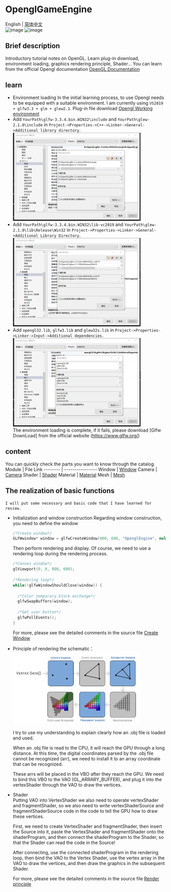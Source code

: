 # OpenglGameEngine
English | [简体中文](./README-CN.md)  
![image](https://img.shields.io/badge/Base-Opengl-blue.svg) ![image](https://img.shields.io/badge/Language-c++-orange.svg)
## Brief description
  Introductory tutorial notes on OpenGL. Learn plug-in download, environment loading, graphics rendering principle, Shader...
  You can learn from the official Opengl documentation [OpenGL Documentation](https://learnopengl.com/Getting-started/Hello-Window)

## learn
- Environment loading
 In the initial learning process, to use Opengl needs to be equipped with a suitable environment. I am currently using `VS2019 + glfw3.3 + glm + glew2.1`.
 Plug-in file download [Opengl Working environment](./Opengl.zip)
 - Add `YourPath\glfw-3.3.4.bin.WIN32\include` and `YourPath\glew-2.1.0\include` in `Project->Properties->C++->Linker->General->Additional library directory`.  
   <img src = "https://raw.githubusercontent.com/Sugar0612/OpenglGameEngine/main/image/opengl1.png" width="400" alt="C++">
 - Add `YourPath\glfw-3.3.4.bin.WIN32\lib-vc2019` and `YourPath\glew-2.1.0\lib\Release\Win32` in `Project->Properties->Linker->General->Additional Library Directory`.  
   <img src = "https://raw.githubusercontent.com/Sugar0612/OpenglGameEngine/main/image/opengl2.png" width="400" alt="Linker">
 - Add `opengl32.lib`, `glfw3.lib` and `glew32s.lib` in `Project->Properties->Linker->Input->Additional dependencies`.  
   <img src = "https://raw.githubusercontent.com/Sugar0612/OpenglGameEngine/main/image/opengl3.png" width="400" alt="Linker In">  
 The environment loading is complete, if it fails, please download [Glfw DownLoad] from the official website (https://www.glfw.org/)

## content
 You can quickly check the parts you want to know through the catalog.  
 Module    |  File Link
 --------  |  ----------------
 Window    |  [Window](./OpenglEngine/main.cpp)
 Camera    |  [Camera](./OpenglEngine/Camera.h)
 Shader    |  [Shader](./OpenglEngine/Shader.h)
 Material  |  [Material](./OpenglEngine/Material.h)
 Mesh      |  [Mesh](./OpenglEngine/Mesh.h)

## The realization of basic functions
    I will put some necessary and basic code that I have learned for review.  
- Initialization and window construction
  Regarding window construction, you need to define the window
  ```cpp
  /*Create window*/
  GLFWwindow* window = glfwCreateWindow(800, 600, "OpenglEngine", nullptr, nullptr);
  ```
  Then perform rendering and display. Of course, we need to use a rendering loop during the rendering process.  

  ```cpp
  /*Canves window*/
  glViewport(0, 0, 800, 600);
  
  /*Rendering loop*/
  while(!glfwWindowShouldClose(window)) {
 
 	/*Color temporary block exchange*/
 	glfwSwapBuffers(window);
 
 	/*Get user button*/
 	glfwPollEvents();
  }
  ```  
  For more, please see the detailed comments in the source file [Create Window](./OpenglEngine/main.cpp)  

- Principle of rendering
   the schematic：  
   <img src = "https://raw.githubusercontent.com/Sugar0612/OpenglGameEngine/main/image/Shader.png" width="400" alt="Shader">   
   
   I try to use my understanding to explain clearly how an .obj file is loaded and used.  
  
   When an .obj file is read to the CPU, it will reach the GPU through a long distance. At this time, the digital coordinates parsed by the .obj file cannot be recognized (arr), we need to install it to an array coordinate that can be recognized.  
  
   These arrs will be placed in the VBO after they reach the GPU. We need to bind this VBO to the VAO (GL_ARRARY_BUFFER), and plug it into the vertexShader through the VAO to draw the vertices.  
   
- Shader  
   Putting VAO into VertexShader we also need to operate vertexShader and fragmentShader, so we also need to write vertexShaderSource and fragmentShaderSource code in the code to tell the GPU how to draw these vertices.  
  
   First, we need to create VertexShader and fragmentShader, then insert the Source into it, paste the VertexShader and fragmentShader onto the shaderProgram, and then connect the shaderProgram to the Shader, so that the Shader can read the code in the Source!  
  
   After connecting, use the connected shaderProgram in the rendering loop, then bind the VAO to the Vertex Shader, use the vertex array in the VAO to draw the vertices, and then draw the graphics in the subsequent Shader.   

  For more, please see the detailed comments in the source file [Render principle](./OpenglEngine/main.cpp)
